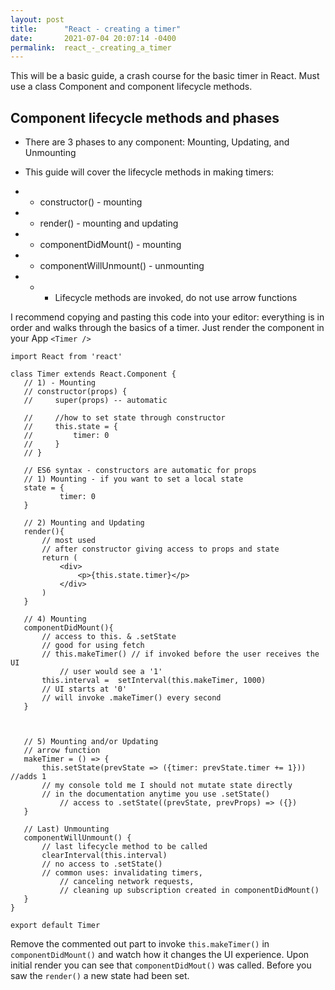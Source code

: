 ```yaml
---
layout: post
title:      "React - creating a timer"
date:       2021-07-04 20:07:14 -0400
permalink:  react_-_creating_a_timer
---
```



This will be a basic guide, a crash course for the basic timer in React. 
Must use a class Component and component lifecycle methods.

## Component lifecycle methods and phases 
* There are 3 phases to any component: Mounting, Updating, and Unmounting

* This guide will cover the lifecycle methods in making timers: 
* * constructor() - mounting
* * render() - mounting and updating
* * componentDidMount() - mounting
* * componentWillUnmount() - unmounting

* * * Lifecycle methods are invoked, do not use arrow functions

I recommend copying and pasting this code into your editor: everything is in order and walks through the basics of a timer. Just render the component in your App `<Timer />`

```
import React from 'react'
 
class Timer extends React.Component {
   // 1) - Mounting
   // constructor(props) {
   //     super(props) -- automatic
 
   //     //how to set state through constructor
   //     this.state = {
   //         timer: 0
   //     }
   // }
 
   // ES6 syntax - constructors are automatic for props
   // 1) Mounting - if you want to set a local state
   state = {
           timer: 0
   }
 
   // 2) Mounting and Updating
   render(){
       // most used
       // after constructor giving access to props and state
       return (
           <div>
               <p>{this.state.timer}</p>
           </div>
       )
   }
  
   // 4) Mounting
   componentDidMount(){
       // access to this. & .setState
       // good for using fetch
       // this.makeTimer() // if invoked before the user receives the UI
           // user would see a '1'
       this.interval =  setInterval(this.makeTimer, 1000)
       // UI starts at '0' 
       // will invoke .makeTimer() every second
   }
 
  
 
   // 5) Mounting and/or Updating
   // arrow function
   makeTimer = () => {
       this.setState(prevState => ({timer: prevState.timer += 1})) //adds 1
       // my console told me I should not mutate state directly
       // in the documentation anytime you use .setState()
           // access to .setState((prevState, prevProps) => ({})
   }
  
   // Last) Unmounting
   componentWillUnmount() {
       // last lifecycle method to be called
       clearInterval(this.interval)
       // no access to .setState()
       // common uses: invalidating timers,
           // canceling network requests,
           // cleaning up subscription created in componentDidMount()
   }
}
 
export default Timer
```

Remove the commented out part to invoke `this.makeTimer()` in `componentDidMount()` and watch how it changes the UI experience. Upon initial render you can see that `componentDidMout()` was called. Before you saw the `render()` a new state had been set.
